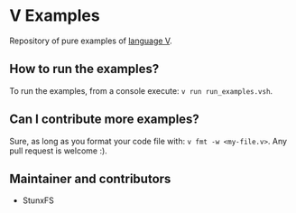 # V Examples

Repository of pure examples of [language V](https://github.com/vlang/v).

## How to run the examples?

To run the examples, from a console execute: `v run run_examples.vsh`.

## Can I contribute more examples?

Sure, as long as you format your code file with: `v fmt -w <my-file.v>`. Any pull request is welcome :).

## Maintainer and contributors

* StunxFS

